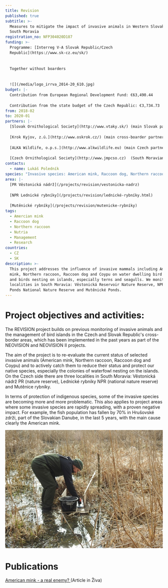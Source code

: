 ```yaml
---
title: Revision
published: true
subtitle: >-
  Measures to mitigate the impact of invasive animals in Western Slovakia and
  South Moravia
registration_no: NFP304020D187
funding: >-
  Programme: [Interreg V-A Slovak Republic/Czech
  Republic](https://www.sk-cz.eu/sk/)


  Together without boarders


  ![](/media/logo_irrva_2014-20_610.jpg)
budget: |-
  Contribution from European Regional Development Fund: €63,490.44

  Contribution from the state budget of the Czech Republic: €3,734.73
from: 2018-02
to: 2020-01
partners: |-
  [Slovak Ornithological Society](http://www.vtaky.sk/) (main Slovak partner)

  [Krok Kyjov, z.ú.](http://www.oskrok.cz/) (main cross-boarder partner)

  [ALKA Wildlife, o.p.s.](http://www.alkwildlife.eu) (main Czech partner)

  [Czech Ornithological Society](http://www.jmpcso.cz)  (South Moravian Branch)
contacts:
  - name: Lukáš Poledník
species: "Invasive species: American mink, Raccoon dog, Northern raccoon, Nutria (coypu)\r\n\nEndangered native species: Gulls, Terns, Waterfowl"
area: |-
  [PR Věstonická nádrž](/projects/revision/vestonicka-nadrz)

  [NPR Lednické rybníky](/projects/revision/lednické-rybníky.html)

  [Mutěnické rybníky](/projects/revision/mutenicke-rybníky)
tags:
  - Amercian mink
  - Raccoon dog
  - Northern raccoon
  - Nutria
  - Management
  - Research
countries:
  - CZ
  - SK
description: >-
  This project addresses the influence of invasive mammals including American
  mink, Northern raccoon, Raccoon dog and Coypu on water dwelling bird colonies
  and birds nesting on islands, especially terns and seagulls. We monitor three
  localities in South Moravia: Věstonická Reservoir Nature Reserve, NPR Lednické
  Ponds National Nature Reserve and Mutěnické Ponds.
---
```

# Project objectives and activities:

The REVISION project builds on previous monitoring of invasive animals and the management of bird islands in the Czech and Slovak Republic's cross-border areas, which has been implemented in the past years as part of the NEOVISION and NEOVISION II projects. 

The aim of the project is to re-evaluate the current status of selected invasive animals (American mink, Northern raccoon, Raccoon dog and Coypu) and to actively catch them to reduce their status and protect our native species, especially the colonies of waterfowl nesting on the islands. On the Czech side there are three localities in South Moravia: Věstonická nádrž PR (nature reserve), Lednické rybníky NPR (national nature reserve) and Mutěnice rybníky.

In terms of protection of indigenous species, some of the invasive species are becoming more and more problematic. This also applies to project areas where some invasive species are rapidly spreading, with a proven negative impact. For example, the fish population has fallen by 70% in Hrušovské zdrži, part of the Slovakian Danube, in the last 5 years, with the main cause clearly the American mink.

![](/media/dscn6156_600.jpg "Úprava raftu pro monitoring stop invazních savců")

# Publications

[American mink - a real enemy? ](/publications/american-mink-a-real-enemy)(Article in Živa)
